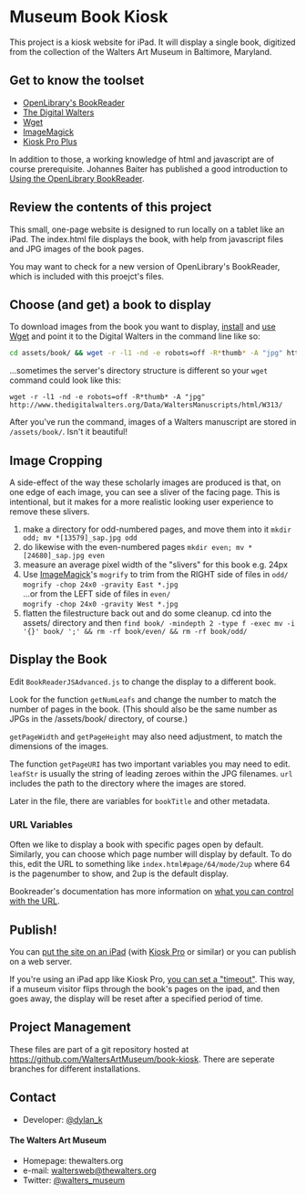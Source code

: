 


Museum Book Kiosk
=================

This project is a kiosk website for iPad. It will display a single book, digitized from the collection of the Walters Art Museum in Baltimore, Maryland.


Get to know the toolset
-------------------------------------------------------------------------------

- [OpenLibrary's BookReader](https://github.com/openlibrary/bookreader)
- [The Digital Walters](http://www.thedigitalwalters.org/)
- [Wget](https://www.gnu.org/software/wget/)
- [ImageMagick](https://www.sethvargo.com/install-imagemagick-on-osx-lion/)
- [Kiosk Pro Plus](https://www.kioskproapp.com/)

In addition to those, a working knowledge of html and javascript are of course prerequisite. Johannes Baiter has published a good introduction to [Using the OpenLibrary BookReader](http://jbaiter.de/ol-bookreader-basics.html).


Review the contents of this project
-------------------------------------------------------------------------------

This small, one-page website is designed to run locally on a tablet like an iPad. The index.html file displays the book, with help from javascript files and JPG images of the book pages.

You may want to check for a new version of OpenLibrary's BookReader, which is included with this proejct's files.


Choose (and get) a book to display
-------------------------------------------------------------------------------

To download images from the book you want to display, [install](http://www.hacksparrow.com/how-to-install-wget-on-your-mac.html) and [use](https://www.gnu.org/software/wget/manual/wget.html) [Wget](https://www.gnu.org/software/wget/) and point it to the Digital Walters in the command line like so:

  ```bash
  cd assets/book/ && wget -r -l1 -nd -e robots=off -R*thumb* -A "jpg" http://www.thedigitalwalters.org/Data/WaltersManuscripts/92123/data/92.123/sap/
  ```
  
...sometimes the server's directory structure is different so your `wget` command could look like this:  
  
`wget -r -l1 -nd -e robots=off -R*thumb* -A "jpg" http://www.thedigitalwalters.org/Data/WaltersManuscripts/html/W313/`

After you've run the command, images of a Walters manuscript are stored in `/assets/book/`. Isn't it beautiful!


Image Cropping
-------------------------------------------------------------------------------

A side-effect of the way these scholarly images are produced is that, on one edge of each image, you can see a sliver of the facing page. This is intentional, but it makes for a more realistic looking user experience to remove these slivers.

1. make a directory for odd-numbered pages, and move them into it
`mkdir odd; mv *[13579]_sap.jpg odd`
2. do likewise with the even-numbered pages
`mkdir even; mv *[24680]_sap.jpg even`
3. measure an average pixel width of the "slivers" for this book e.g. 24px
4. Use [ImageMagick](https://lib.bsu.edu/wiki/index.php?title=ImageMagick)'s `mogrify` to trim from the RIGHT side of files in `odd/`  
`mogrify -chop 24x0 -gravity East *.jpg`  
...or from the LEFT side of files in `even/`  
`mogrify -chop 24x0 -gravity West *.jpg`
5. flatten the filestructure back out and do some cleanup. cd into the assets/ directory and then `find book/ -mindepth 2 -type f -exec mv -i '{}' book/ ';' && rm -rf book/even/ && rm -rf book/odd/`



Display the Book
-------------------------------------------------------------------------------

Edit `BookReaderJSAdvanced.js` to change the display to a different book.

Look for the function `getNumLeafs` and change the number to match the number of pages in the book. (This should also be the same number as JPGs in the /assets/book/ directory, of course.)

`getPageWidth` and `getPageHeight` may also need adjustment, to match the dimensions of the images.

The function `getPageURI` has two important variables you may need to edit.
`leafStr` is usually the string of leading zeroes within the JPG filenames.
`url` includes the path to the directory where the images are stored.

Later in the file, there are variables for `bookTitle` and other metadata.

### URL Variables

Often we like to display a book with specific pages open by default. Similarly, you can choose which page number will display by 
default. To do this, edit the URL to something like `index.html#page/64/mode/2up` where 64 is the pagenumber to show, and 2up is the default display.

Bookreader's documentation has more information on [what you can control with the URL](https://openlibrary.org/dev/docs/bookurls).


Publish!
-------------------------------------------------------------------------------

You can [put the site on an iPad](https://docs.kioskproapp.com/article/814-storing-content-locally-on-the-ipad) (with [Kiosk Pro](http://www.kioskproapp.com/) or similar) or you can publish on a 
web server. 

If you're using an iPad app like Kiosk Pro, 
[you can set a "timeout"](https://docs.kioskproapp.com/article/800-timer-settings). This way,
if a museum visitor flips through the book's pages on the ipad, and then goes 
away, the display will be reset after a specified period of time.


Project Management
-------------------------------------------------------------------------------

These files are part of a git repository hosted at https://github.com/WaltersArtMuseum/book-kiosk. There are seperate branches for different installations.


## Contact

- Developer: [@dylan_k](https://twitter.com/dylan_k "dylan_k on twitter") 


#### The Walters Art Museum

- Homepage: thewalters.org
- e-mail:  waltersweb@thewalters.org
- Twitter: [@walters_museum](https://twitter.com/walters_museum "walters_museum on twitter")

